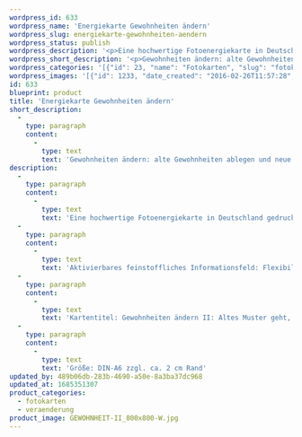 ```yaml
---
wordpress_id: 633
wordpress_name: 'Energiekarte Gewohnheiten ändern'
wordpress_slug: energiekarte-gewohnheiten-aendern
wordpress_status: publish
wordpress_description: '<p>Eine hochwertige Fotoenergiekarte in Deutschland gedruckt und in Handarbeit laminiert.  Sie ist in Postkartengröße (DIN-A6) gut zu transportieren und kann auch auf den Körper aufgelegt werden.</p><p>Aktivierbares feinstoffliches Informationsfeld: Flexibilität - Lernen - Austausch - Gewohnheiten ändern - Wahrhaftigkeit: Um Gewohnheiten zu ändern müssen alte Gedanken-, Verhaltensmuster etc. abgelegt werden und gleichzeitig werden idealerweise neue Gedanken- Verhaltensweisen etc. entwickelt und instaliert. Hier geht es in erster Linie um Gewohnheiten, welche nicht (mehr) stimmig und damit undienlich (geworden) sind.</p><p>Kartentitel: Gewohnheiten ändern II: Altes Muster geht, neue Verhaltensweise ist installiert</p><p>Größe: DIN-A6 zzgl. ca. 2 cm Rand<br />Andere Formate sind individuell für Sie innerhalb weniger Tage herstellbar. Bitte kontaktieren Sie uns hierfür unter <a href="mailto:info@elvedenverlag.de">info@elvedenverlag.de</a>.</p><p><a href="https://my.feenbaum.de/anwendung-energiebilder-foto-laminiert/">Anwendungshinweise</a>      <a href="https://my.feenbaum.de/produktinformationen-fotokarten/">Produktinformationen</a></p>'
wordpress_short_description: '<p>Gewohnheiten ändern: alte Gewohnheiten ablegen und neue Verhaltensweisen annehmen</p>'
wordpress_categories: '[{"id": 23, "name": "Fotokarten", "slug": "fotokarten"}, {"id": 67, "name": "Ver\u00e4nderung", "slug": "veraenderung"}]'
wordpress_images: '[{"id": 1233, "date_created": "2016-02-26T11:57:28", "date_created_gmt": "2016-02-26T09:57:28", "date_modified": "2016-02-26T11:57:28", "date_modified_gmt": "2016-02-26T09:57:28", "src": "https://my.feenbaum.de/wp-content/uploads/2016/02/GEWOHNHEIT-II_800x800-W.jpg", "name": "GEWOHNHEIT-II_800x800-W", "alt": ""}]'
id: 633
blueprint: product
title: 'Energiekarte Gewohnheiten ändern'
short_description:
  -
    type: paragraph
    content:
      -
        type: text
        text: 'Gewohnheiten ändern: alte Gewohnheiten ablegen und neue Verhaltensweisen annehmen'
description:
  -
    type: paragraph
    content:
      -
        type: text
        text: 'Eine hochwertige Fotoenergiekarte in Deutschland gedruckt und in Handarbeit laminiert.  Sie ist in Postkartengröße (DIN-A6) gut zu transportieren und kann auch auf den Körper aufgelegt werden.'
  -
    type: paragraph
    content:
      -
        type: text
        text: 'Aktivierbares feinstoffliches Informationsfeld: Flexibilität - Lernen - Austausch - Gewohnheiten ändern - Wahrhaftigkeit: Um Gewohnheiten zu ändern müssen alte Gedanken-, Verhaltensmuster etc. abgelegt werden und gleichzeitig werden idealerweise neue Gedanken- Verhaltensweisen etc. entwickelt und instaliert. Hier geht es in erster Linie um Gewohnheiten, welche nicht (mehr) stimmig und damit undienlich (geworden) sind.'
  -
    type: paragraph
    content:
      -
        type: text
        text: 'Kartentitel: Gewohnheiten ändern II: Altes Muster geht, neue Verhaltensweise ist installiert'
  -
    type: paragraph
    content:
      -
        type: text
        text: 'Größe: DIN-A6 zzgl. ca. 2 cm Rand'
updated_by: 489b06db-283b-4690-a50e-8a3ba37dc968
updated_at: 1685351307
product_categories:
  - fotokarten
  - veraenderung
product_image: GEWOHNHEIT-II_800x800-W.jpg
---
```

